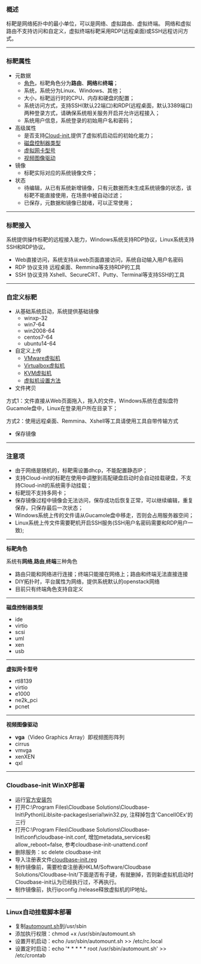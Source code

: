 

### 概述

标靶是网络拓扑中的最小单位，可以是网络、虚拟路由、虚拟终端。
网络和虚拟路由不支持访问和自定义，虚拟终端标靶采用RDP(远程桌面)或SSH远程访问方式。

--- 
### <span id='target-property'>标靶属性</span>
- 元数据
	- [角色](#target-role)，标靶角色分为**路由**、**网络**和**终端**；
	- 系统，系统分为Linux、Windows、其他；
	- 大小，标靶运行时的CPU、内存和硬盘的配置；
	- 系统访问方式，支持SSH(默认22端口)和RDP(远程桌面，默认3389端口)两种登录方式，请确保系统相关服务开启并允许远程接入；
	- 系统用户信息，系统登录的初始用户名和密码；
- 高级属性
	- 是否支持[Cloud-init](http://cloudinit.readthedocs.io/en/latest/),提供了虚拟机启动后的初始化能力；
	- [磁盘控制器类型](#target-disk-control-type)
	- [虚拟网卡型号](#target-virtual-io)
	- [视频图像驱动](#target-image-video-driver)
- 镜像
	- 标靶实际对应的系统镜像文件；
- 状态
	- 待编辑，从已有系统新增镜像，只有元数据而未生成系统镜像的状态，该标靶不能直接使用，在场景中被自动过滤；
	- 已保存，元数据和镜像已就绪，可以正常使用；

---
###  <span id='target-remote-access'>标靶接入</span>
系统提供操作标靶的远程接入能力，Windows系统支持RDP协议，Linux系统支持SSH和RDP协议。

- Web直接访问，系统支持从web页面直接访问，系统自动输入用户名密码
- RDP 协议支持 远程桌面、Remmina等支持RDP的工具
- SSH 协议支持 Xshell、SecureCRT、Putty、Terminal等支持SSH的工具

---
### <span id='target-selfdefine'>自定义标靶</span>

- 从基础系统启动，系统提供基础镜像
	- winxp-32
	- win7-64
	- win2008-64
	- centos7-64
	- ubuntu14-64
- 自定义上传
	- [VMware虚拟机](upload-target/#upload-vmware)
	- [Virtualbox虚拟机](upload-target/#upload-virtualbox)
	- [KVM虚拟机](upload-target/#upload-kvm)
	- [虚拟机设置方法](upload-target/#upload-vm-setting)
- 文件拷贝

方式1：文件直接从Web页面拖入，拖入的文件，Windows系统在虚拟盘符Gucamole盘中，Linux在登录用户所在目录下；

方式2：使用远程桌面、Remmina、Xshell等工具请使用工具自带传输方式

- 保存镜像


---
### <span id='target-assert'>注意项</span>

- 由于网络是随机的，标靶需设置dhcp，不能配置静态IP；
- 支持Cloud-init的标靶在使用中调整到高配硬盘启动时会自动挂载硬盘，不支持Cloud-init的系统需手动挂载；
- 标靶现不支持多网卡；
- 保存镜像过程中镜像会无法访问，保存成功后恢复正常，可以继续编辑，重复保存，只保存最后一次状态；
- Windows系统上传的文件请从Gucamole盘中移走，否则会占用服务器空间；
- Linux系统上传文件需要靶机开启SSH服务(SSH用户名密码需要和RDP用户一致);




--- 
<strong size=4 id='target-role'>标靶角色</strong>

系统有**网络**,**路由**,**终端**三种角色

- 路由只能和网络进行连接；终端只能接在网络上；路由和终端无法直接连接
- DIY拓扑时，平台属性为网络，提供系统默认的openstack网络
- 目前只有终端角色支持自定义

--- 
<strong size=4 id='target-disk-control-type'>磁盘控制器类型</strong>

- ide
- virtio 
- scsi 
- uml
- xen
- usb

--- 
<strong size=4 id='target-virtual-io'>虚拟网卡型号</strong>

- rtl8139
- virtio
- e1000
- ne2k_pci
- pcnet

--- 
<strong size=4 id='target-image-video-driver'>视频图像驱动</strong>

- **vga**（Video Graphics Array）即视频图形阵列
- cirrus
- vmvga
- xenXEN  
- qxl

---
### <span id='target-cloudbase-init'>Cloudbase-init WinXP部署</span>

- 运行[官方安装包](attachment/CloudbaseInitSetup_0_9_11_x86.msi)
- 打开C:\Program Files\Cloudbase Solutions\Cloudbase-Init\Python\Lib\site-packages\serial\win32.py, 注释掉包含'CancelIOEx'的三行 
- 打开C:\Program Files\Cloudbase Solutions\Cloudbase-Init\conf\cloudbase-init.conf, 增加metadata_services和allow_reboot=false, 参考cloudbase-init-unattend.conf
- 删除服务：sc delete cloudbase-init
- 导入注册表文件[cloudbase-init.reg](attachment/cloudbase-init.reg)
- 制作镜像前，需要检查注册表HKLM/Software/Cloudbase Solutions/Cloudbase-Init/下面是否有子键，有就删掉，否则新虚拟机启动时Cloudbase-init认为已经执行过，不再执行。
- 制作镜像前，执行ipconfig /release释放虚拟机的IP地址。

---
### <span id='target-automount'>Linux自动挂载脚本部署</span>
- 复制[automount.sh](attachment/automount.sh)到/usr/sbin
- 添加执行权限：chmod +x /usr/sbin/automount.sh
- 设置开机启动：echo /usr/sbin/automount.sh >> /etc/rc.local
- 设置定时启动：echo '* * * * * root /usr/sbin/automount.sh' >> /etc/crontab
